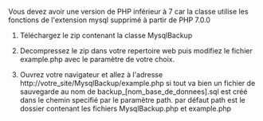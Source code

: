 
Vous devez avoir une version de PHP inférieur à 7 car la classe utilise les fonctions
de l'extension mysql supprimé à partir de PHP 7.0.0



 1. Téléchargez le zip contenant la classe MysqlBackup

 
 2. Decompressez le zip dans votre repertoire web puis modifiez
 le fichier example.php avec le paramètre de votre choix.
 
 
 3. Ouvrez votre navigateur et allez à l'adresse http://votre_site/MysqlBackup/example.php
 si tout va bien un fichier de sauvegarde au nom de backup_[nom_base_de_donnees].sql
 est créé dans le chemin specifié par le paramètre path. par défaut path est le dossier contenant
 les fichiers MysqlBackup.php et example.php